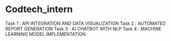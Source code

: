 # Codtech_intern
Task 1 : API INTEGRATION AND DATA VISUALIZATION 
Task 2 : AUTOMATED REPORT GENERATION 
Task 3 : AI CHATBOT WITH NLP 
Task 4 : MACHINE LEARNING MODEL IMPLEMENTATION
